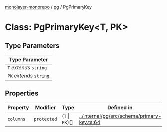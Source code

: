 [monolayer-monorepo](../../index.md) / [pg](../index.md) / PgPrimaryKey

# Class: PgPrimaryKey\<T, PK\>

## Type Parameters

| Type Parameter |
| ------ |
| `T` *extends* `string` |
| `PK` *extends* `string` |

## Properties

| Property | Modifier | Type | Defined in |
| ------ | ------ | ------ | ------ |
| `columns` | `protected` | (`T` \| `PK`)[] | [../internal/pg/src/schema/primary-key.ts:64](https://github.com/dunkelbraun/monolayer/blob/6bdf3be3c6969418f99f4a76945aeb545cab66bd/internal/pg/src/schema/primary-key.ts#L64) |
